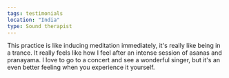```yaml
---
tags: testimonials
location: "India"
type: Sound therapist
---
```

This practice is like inducing meditation immediately, it's really like being in a trance. It really feels like how I feel after an intense session of asanas and pranayama. I love to go to a concert and see a wonderful singer, but it's an even better feeling when you experience it yourself.